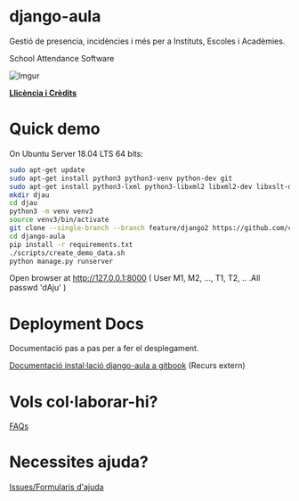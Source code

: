 django-aula
===========

Gestió de presencia, incidències i més per a Instituts, Escoles i Acadèmies.

School Attendance Software

![Imgur](http://i.imgur.com/YlCRTap.png)

**[Llicència i Crèdits](https://github.com/ctrl-alt-d/django-aula/blob/master/LICENSE)**

Quick demo
=========

On Ubuntu Server 18.04 LTS 64 bits:

```bash
sudo apt-get update
sudo apt-get install python3 python3-venv python-dev git
sudo apt-get install python3-lxml python3-libxml2 libxml2-dev libxslt-dev lib32z1-dev
mkdir djau
cd djau
python3 -m venv venv3
source venv3/bin/activate
git clone --single-branch --branch feature/django2 https://github.com/ctrl-alt-d/django-aula.git django-aula
cd django-aula
pip install -r requirements.txt
./scripts/create_demo_data.sh
python manage.py runserver

```

Open browser at http://127.0.0.1:8000 ( User M1, M2, ..., T1, T2, .. .All passwd 'dAju' )

Deployment Docs
=============

Documentació pas a pas per a fer el desplegament.

[Documentació instal·lació django-aula a gitbook](https://django-aula.gitbook.io/documentation/) (Recurs extern)

Vols col·laborar-hi?
=============

[FAQs](https://github.com/ctrl-alt-d/django-aula/issues?utf8=%E2%9C%93&q=is%3Aissue+label%3AFAQ+)

Necessites ajuda?
============

[Issues/Formularis d'ajuda](https://github.com/ctrl-alt-d/django-aula/issues/new/choose)
